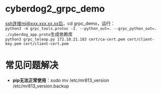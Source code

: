 # cyberdog2_grpc_demo
ssh连接mi@xxx.xxx.xx.xx后，cd grpc_demo，运行：  
```python3 -m grpc_tools.protoc -I. --python_out=. --grpc_python_out=. ./cyberdog_app.proto```生成依赖库   
```python3 grpc_teleop.py 172.18.21.183 cert/ca-cert.pem cert/client-key.pem cert/client-cert.pem```
# 常见问题解决  
- **pip无法正常使用**：sudo mv /etc/mr813_version /etc/mr813_version.backup
